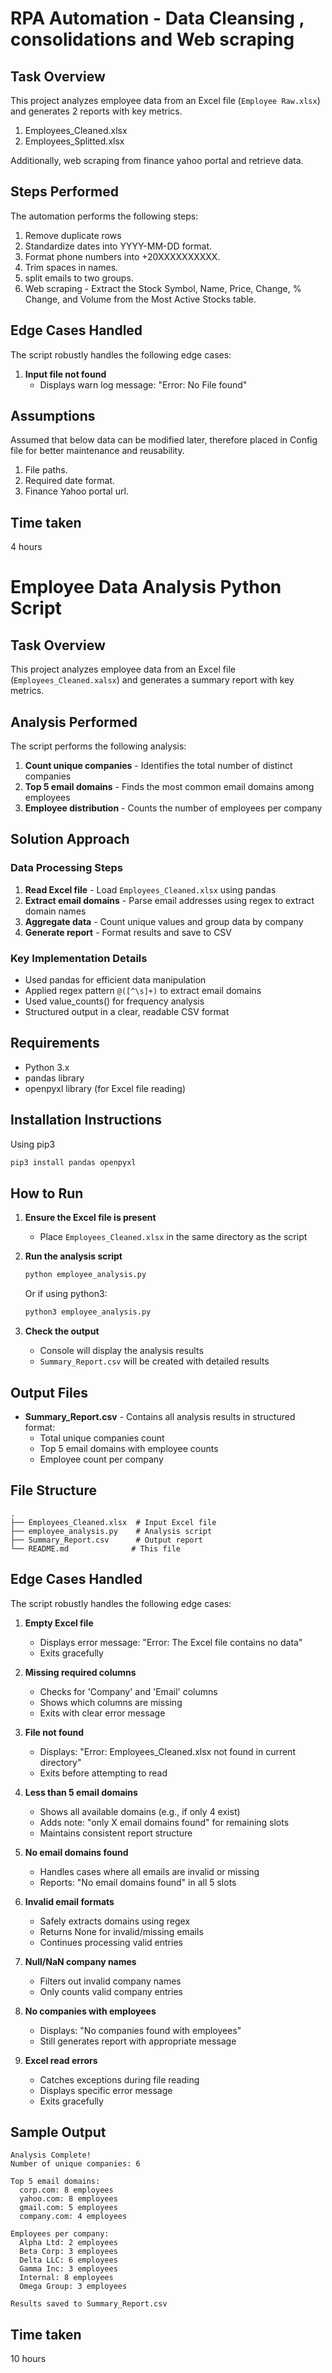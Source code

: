 # RPA Automation - Data Cleansing , consolidations and Web scraping

## Task Overview
This project analyzes employee data from an Excel file (`Employee Raw.xlsx`) and generates 2 reports with key metrics.
1. Employees_Cleaned.xlsx
2. Employees_Splitted.xlsx

Additionally, web scraping from finance yahoo portal and retrieve data.


## Steps Performed
The automation performs the following steps:

1. Remove duplicate rows
2. Standardize dates into YYYY-MM-DD format.
3. Format phone numbers into +20XXXXXXXXXX.
4. Trim spaces in names.
5. split emails to two groups.
6. Web scraping - Extract the Stock Symbol, Name, Price, Change, % Change, and Volume from the Most Active Stocks table.


## Edge Cases Handled

The script robustly handles the following edge cases:

1. **Input file not found**
   - Displays warn log message: "Error: No File found"

## Assumptions
Assumed that below data can be modified later, therefore placed in Config file for better maintenance and reusability.
1. File paths.
2. Required date format.
3. Finance Yahoo portal url.

## Time taken
4 hours

# Employee Data Analysis Python Script

## Task Overview
This project analyzes employee data from an Excel file (`Employees_Cleaned.xalsx`) and generates a summary report with key metrics.

## Analysis Performed
The script performs the following analysis:
1. **Count unique companies** - Identifies the total number of distinct companies
2. **Top 5 email domains** - Finds the most common email domains among employees
3. **Employee distribution** - Counts the number of employees per company

## Solution Approach

### Data Processing Steps
1. **Read Excel file** - Load `Employees_Cleaned.xlsx` using pandas
2. **Extract email domains** - Parse email addresses using regex to extract domain names
3. **Aggregate data** - Count unique values and group data by company
4. **Generate report** - Format results and save to CSV

### Key Implementation Details
- Used pandas for efficient data manipulation
- Applied regex pattern `@([^\s]+)` to extract email domains
- Used value_counts() for frequency analysis
- Structured output in a clear, readable CSV format

## Requirements
- Python 3.x
- pandas library
- openpyxl library (for Excel file reading)

## Installation Instructions

Using pip3
```bash
pip3 install pandas openpyxl
```

## How to Run

1. **Ensure the Excel file is present**
   - Place `Employees_Cleaned.xlsx` in the same directory as the script

2. **Run the analysis script**
   ```bash
   python employee_analysis.py
   ```
   Or if using python3:
   ```bash
   python3 employee_analysis.py
   ```

3. **Check the output**
   - Console will display the analysis results
   - `Summary_Report.csv` will be created with detailed results

## Output Files
- **Summary_Report.csv** - Contains all analysis results in structured format:
  - Total unique companies count
  - Top 5 email domains with employee counts
  - Employee count per company

## File Structure
```
.
├── Employees_Cleaned.xlsx  # Input Excel file
├── employee_analysis.py    # Analysis script
├── Summary_Report.csv      # Output report
└── README.md              # This file
```

## Edge Cases Handled

The script robustly handles the following edge cases:

1. **Empty Excel file**
   - Displays error message: "Error: The Excel file contains no data"
   - Exits gracefully

2. **Missing required columns**
   - Checks for 'Company' and 'Email' columns
   - Shows which columns are missing
   - Exits with clear error message

3. **File not found**
   - Displays: "Error: Employees_Cleaned.xlsx not found in current directory"
   - Exits before attempting to read

4. **Less than 5 email domains**
   - Shows all available domains (e.g., if only 4 exist)
   - Adds note: "only X email domains found" for remaining slots
   - Maintains consistent report structure

5. **No email domains found**
   - Handles cases where all emails are invalid or missing
   - Reports: "No email domains found" in all 5 slots

6. **Invalid email formats**
   - Safely extracts domains using regex
   - Returns None for invalid/missing emails
   - Continues processing valid entries

7. **Null/NaN company names**
   - Filters out invalid company names
   - Only counts valid company entries

8. **No companies with employees**
   - Displays: "No companies found with employees"
   - Still generates report with appropriate message

9. **Excel read errors**
   - Catches exceptions during file reading
   - Displays specific error message
   - Exits gracefully


## Sample Output
```
Analysis Complete!
Number of unique companies: 6

Top 5 email domains:
  corp.com: 8 employees
  yahoo.com: 8 employees
  gmail.com: 5 employees
  company.com: 4 employees

Employees per company:
  Alpha Ltd: 2 employees
  Beta Corp: 3 employees
  Delta LLC: 6 employees
  Gamma Inc: 3 employees
  Internal: 8 employees
  Omega Group: 3 employees

Results saved to Summary_Report.csv
```
## Time taken
10 hours
